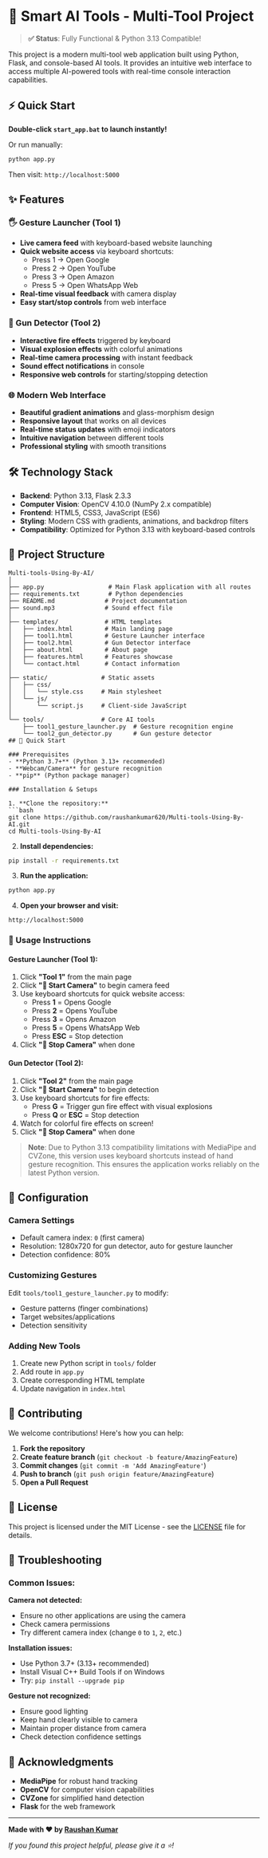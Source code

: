 
# 🚀 Smart AI Tools - Multi-Tool Project

> **✅ Status**: Fully Functional & Python 3.13 Compatible!

This project is a modern multi-tool web application built using Python, Flask, and console-based AI tools. It provides an intuitive web interface to access multiple AI-powered tools with real-time console interaction capabilities.

## ⚡ Quick Start

**Double-click `start_app.bat` to launch instantly!**

Or run manually:
```bash
python app.py
```
Then visit: `http://localhost:5000`

## ✨ Features

### 🖐️ Gesture Launcher (Tool 1)
- **Live camera feed** with keyboard-based website launching
- **Quick website access** via keyboard shortcuts:
  - Press 1 → Open Google
  - Press 2 → Open YouTube  
  - Press 3 → Open Amazon
  - Press 5 → Open WhatsApp Web
- **Real-time visual feedback** with camera display
- **Easy start/stop controls** from web interface

### 🔫 Gun Detector (Tool 2)
- **Interactive fire effects** triggered by keyboard
- **Visual explosion effects** with colorful animations
- **Real-time camera processing** with instant feedback
- **Sound effect notifications** in console
- **Responsive web controls** for starting/stopping detection

### 🌐 Modern Web Interface
- **Beautiful gradient animations** and glass-morphism design
- **Responsive layout** that works on all devices
- **Real-time status updates** with emoji indicators
- **Intuitive navigation** between different tools
- **Professional styling** with smooth transitions

## 🛠️ Technology Stack

- **Backend**: Python 3.13, Flask 2.3.3
- **Computer Vision**: OpenCV 4.10.0 (NumPy 2.x compatible)
- **Frontend**: HTML5, CSS3, JavaScript (ES6)
- **Styling**: Modern CSS with gradients, animations, and backdrop filters
- **Compatibility**: Optimized for Python 3.13 with keyboard-based controls

## 📁 Project Structure

```
Multi-tools-Using-By-AI/
│
├── app.py                  # Main Flask application with all routes
├── requirements.txt        # Python dependencies
├── README.md              # Project documentation
├── sound.mp3              # Sound effect file
│
├── templates/             # HTML templates
│   ├── index.html         # Main landing page
│   ├── tool1.html         # Gesture Launcher interface
│   ├── tool2.html         # Gun Detector interface  
│   ├── about.html         # About page
│   ├── features.html      # Features showcase
│   └── contact.html       # Contact information
│
├── static/               # Static assets
│   ├── css/
│   │   └── style.css     # Main stylesheet
│   └── js/
│       └── script.js     # Client-side JavaScript
│
└── tools/                # Core AI tools
    ├── tool1_gesture_launcher.py  # Gesture recognition engine
    └── tool2_gun_detector.py      # Gun gesture detector
## 🚀 Quick Start

### Prerequisites
- **Python 3.7+** (Python 3.13+ recommended)
- **Webcam/Camera** for gesture recognition
- **pip** (Python package manager)

### Installation & Setups

1. **Clone the repository:**
```bash
git clone https://github.com/raushankumar620/Multi-tools-Using-By-AI.git
cd Multi-tools-Using-By-AI
```

2. **Install dependencies:**
```bash
pip install -r requirements.txt
```

3. **Run the application:**
```bash
python app.py
```

4. **Open your browser and visit:**
```
http://localhost:5000
```

### 🎯 Usage Instructions

#### Gesture Launcher (Tool 1):
1. Click **"Tool 1"** from the main page
2. Click **"🚀 Start Camera"** to begin camera feed
3. Use keyboard shortcuts for quick website access:
   - Press **1** = Opens Google
   - Press **2** = Opens YouTube
   - Press **3** = Opens Amazon
   - Press **5** = Opens WhatsApp Web
   - Press **ESC** = Stop detection
4. Click **"🛑 Stop Camera"** when done

#### Gun Detector (Tool 2):
1. Click **"Tool 2"** from the main page  
2. Click **"🚀 Start Camera"** to begin detection
3. Use keyboard shortcuts for fire effects:
   - Press **G** = Trigger gun fire effect with visual explosions
   - Press **Q** or **ESC** = Stop detection
4. Watch for colorful fire effects on screen!
5. Click **"🛑 Stop Camera"** when done

> **Note**: Due to Python 3.13 compatibility limitations with MediaPipe and CVZone, this version uses keyboard shortcuts instead of hand gesture recognition. This ensures the application works reliably on the latest Python version.

## 🔧 Configuration

### Camera Settings
- Default camera index: `0` (first camera)
- Resolution: 1280x720 for gun detector, auto for gesture launcher
- Detection confidence: 80%

### Customizing Gestures
Edit `tools/tool1_gesture_launcher.py` to modify:
- Gesture patterns (finger combinations)
- Target websites/applications
- Detection sensitivity

### Adding New Tools
1. Create new Python script in `tools/` folder
2. Add route in `app.py`
3. Create corresponding HTML template
4. Update navigation in `index.html`

## 🤝 Contributing

We welcome contributions! Here's how you can help:

1. **Fork the repository**
2. **Create feature branch** (`git checkout -b feature/AmazingFeature`)
3. **Commit changes** (`git commit -m 'Add AmazingFeature'`)
4. **Push to branch** (`git push origin feature/AmazingFeature`)
5. **Open a Pull Request**

## 📝 License

This project is licensed under the MIT License - see the [LICENSE](LICENSE) file for details.

## 🐛 Troubleshooting

### Common Issues:

**Camera not detected:**
- Ensure no other applications are using the camera
- Check camera permissions
- Try different camera index (change `0` to `1`, `2`, etc.)

**Installation issues:**
- Use Python 3.7+ (3.13+ recommended)
- Install Visual C++ Build Tools if on Windows
- Try: `pip install --upgrade pip`

**Gesture not recognized:**
- Ensure good lighting
- Keep hand clearly visible to camera
- Maintain proper distance from camera
- Check detection confidence settings

## 🌟 Acknowledgments

- **MediaPipe** for robust hand tracking
- **OpenCV** for computer vision capabilities  
- **CVZone** for simplified hand detection
- **Flask** for the web framework

---

**Made with ❤️ by [Raushan Kumar](https://github.com/raushankumar620)**

*If you found this project helpful, please give it a ⭐!*
